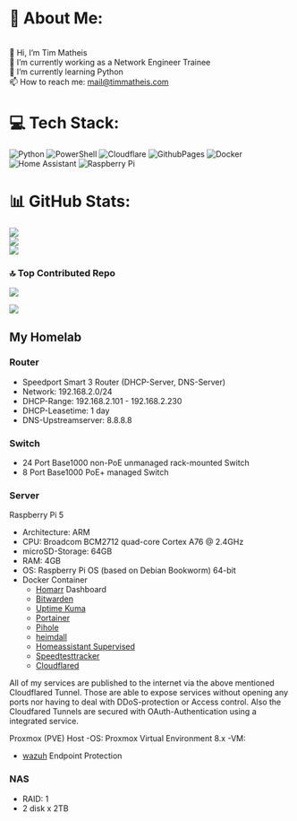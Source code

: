 # 💫 About Me:
<br>    👋 Hi, I’m Tim Matheis<br>    👀 I’m currently working as a Network Engineer Trainee<br>    🌱 I’m currently learning Python<br>    📫 How to reach me: mail@timmatheis.com


# 💻 Tech Stack:
![Python](https://img.shields.io/badge/python-3670A0?style=for-the-badge&logo=python&logoColor=ffdd54) ![PowerShell](https://img.shields.io/badge/PowerShell-%235391FE.svg?style=for-the-badge&logo=powershell&logoColor=white) ![Cloudflare](https://img.shields.io/badge/Cloudflare-F38020?style=for-the-badge&logo=Cloudflare&logoColor=white) ![GithubPages](https://img.shields.io/badge/github%20pages-121013?style=for-the-badge&logo=github&logoColor=white) ![Docker](https://img.shields.io/badge/docker-%230db7ed.svg?style=for-the-badge&logo=docker&logoColor=white) ![Home Assistant](https://img.shields.io/badge/home%20assistant-%2341BDF5.svg?style=for-the-badge&logo=home-assistant&logoColor=white) ![Raspberry Pi](https://img.shields.io/badge/-RaspberryPi-C51A4A?style=for-the-badge&logo=Raspberry-Pi)
# 📊 GitHub Stats:
![](https://github-readme-stats.vercel.app/api?username=HuckleberryLovesYou&theme=synthwave&hide_border=false&include_all_commits=false&count_private=false)<br/>
![](https://github-readme-streak-stats.herokuapp.com/?user=HuckleberryLovesYou&theme=synthwave&hide_border=false)<br/>
![](https://github-readme-stats.vercel.app/api/top-langs/?username=HuckleberryLovesYou&theme=synthwave&hide_border=false&include_all_commits=false&count_private=false&layout=compact)

### 🔝 Top Contributed Repo
![](https://github-contributor-stats.vercel.app/api?username=HuckleberryLovesYou&limit=5&theme=synthwave&combine_all_yearly_contributions=true)

[![](https://visitcount.itsvg.in/api?id=HuckleberryLovesYou&icon=1&color=6)](https://visitcount.itsvg.in)



## My Homelab
### Router
- Speedport Smart 3 Router (DHCP-Server, DNS-Server)
- Network: 192.168.2.0/24
- DHCP-Range: 192.168.2.101 - 192.168.2.230
- DHCP-Leasetime: 1 day
- DNS-Upstreamserver: 8.8.8.8
### Switch
- 24 Port Base1000 non-PoE unmanaged rack-mounted Switch
- 8 Port Base1000 PoE+ managed Switch
### Server
Raspberry Pi 5
- Architecture: ARM
- CPU: Broadcom BCM2712 quad-core Cortex A76 @ 2.4GHz
- microSD-Storage: 64GB
- RAM: 4GB
- OS: Raspberry Pi OS (based on Debian Bookworm) 64-bit
- Docker Container
  - [Homarr](https://github.com/ajnart/homarr) Dashboard
  - [Bitwarden](https://github.com/bitwarden/self-host)
  - [Uptime Kuma](https://github.com/louislam/uptime-kuma)
  - [Portainer](https://github.com/portainer/portainer)
  - [Pihole](https://github.com/pi-hole/pi-hole)
  - [heimdall](https://github.com/linuxserver/Heimdall)
  - [Homeassistant Supervised](https://github.com/home-assistant/core)
  - [Speedtesttracker](https://github.com/alexjustesen/speedtest-tracker)
  - [Cloudflared](https://github.com/cloudflare/cloudflared)

All of my services are published to the internet via the above mentioned Cloudflared Tunnel.
Those are able to expose services without opening any ports nor having to deal with DDoS-protection or Access control.
Also the Cloudfared Tunnels are secured with OAuth-Authentication using a integrated service.

Proxmox (PVE) Host
-OS: Proxmox Virtual Environment 8.x
-VM:
  - [wazuh](https://github.com/wazuh/wazuh) Endpoint Protection

### NAS
- RAID: 1
- 2 disk x 2TB



<!---
HuckleberryLovesYou/HuckleberryLovesYou is a ✨ special ✨ repository because its `README.md` (this file) appears on your GitHub profile.
You can click the Preview link to take a look at your changes.
--->
